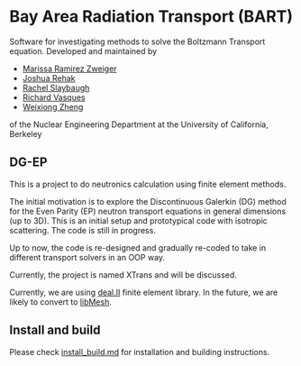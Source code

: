 
# Bay Area Radiation Transport (BART)

Software for investigating methods to solve the Boltzmann Transport equation.
Developed and maintained by 

- [Marissa Ramirez Zweiger](https://github.com/mzweig/)
- [Joshua Rehak](https://github.com/jsrehak/)
- [Rachel Slaybaugh](https://github.com/rachelslaybaugh)
- [Richard Vasques](https://github.com/ricvasques)
- [Weixiong Zheng](https://github.com/weixiong-zheng-berkeley/)

of the Nuclear Engineering Department at the University of California, Berkeley

## DG-EP

This is a project to do neutronics calculation using finite element methods.

The initial motivation is to explore the Discontinuous Galerkin (DG) method for the Even Parity
(EP) neutron transport equations in general dimensions (up to 3D). 
This is an initial setup and prototypical code with isotropic scattering.
The code is still in progress.

Up to now, the code is re-designed and gradually re-coded to take in different transport solvers in
an OOP way.

Currently, the project is named XTrans and will be discussed.

Currently, we are using [deal.II](http://www.dealii.org/) finite element
library. In the future, we are likely to convert to
[libMesh](http://libmesh.github.io/).

## Install and build
Please check [install_build.md](https://github.com/SlaybaughLab/BART/blob/master/install_build.md) for installation and building instructions.
